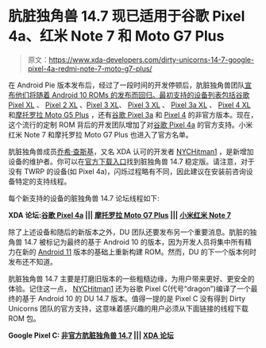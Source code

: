 # 肮脏独角兽 14.7 现已适用于谷歌 Pixel 4a、红米 Note 7 和 Moto G7 Plus

> 原文：<https://www.xda-developers.com/dirty-unicorns-14-7-google-pixel-4a-redmi-note-7-moto-g7-plus/>

在 Android Pie 版本发布后，经过了一段时间的开发停顿后，肮脏独角兽团队[宣布他们将随着 Android 10 ROMs 的发布而回归。最初支持的设备列表包括](https://www.xda-developers.com/dirty-unicorns-back-xda-roms-google-pixel-phones/)[谷歌 Pixel XL](https://forum.xda-developers.com/pixel-xl) 、 [Pixel 2 XL](https://forum.xda-developers.com/pixel-2-xl) 、[Pixel 3 XL](https://www.xda-developers.com/tag/google-pixel-3/)、 [Pixel 3 XL](https://forum.xda-developers.com/pixel-3-xl) 、 [Pixel 3a XL](https://forum.xda-developers.com/pixel-3a-xl) 、 [Pixel 4 XL](https://forum.xda-developers.com/pixel-4-xl) 和[摩托罗拉 Moto G5 Plus](https://forum.xda-developers.com/g5-plus) ，还有[谷歌 Pixel 3a](https://forum.xda-developers.com/pixel-3a/development/rom-dirty-unicorns-14-6-sargo-pixel-3a-t4144611) 和 [Pixel 4](https://forum.xda-developers.com/pixel-4/development/rom-dirty-unicorns-14-6-flame-pixel-4-t4144605) 的非官方版本。现在，这个流行的定制 ROM 背后的开发团队增加了对[谷歌 Pixel 4a](https://www.xda-developers.com/google-pixel-4a-specs-features-pricing-availability/) 的官方支持。小米红米 Note 7 和摩托罗拉 Moto G7 Plus 也进入了官方名单。

肮脏独角兽成员[乔希·查斯基](https://github.com/nychitman1)，又名 XDA 认可的开发者 [NYCHitman1](https://forum.xda-developers.com/member.php?u=2489052) ，是新增加设备的维护者。你可以在[官方下载入口](https://download.dirtyunicorns.com/)找到脏独角兽 14.7 稳定版。请注意，对于没有 TWRP 的设备(如 Pixel 4a)，闪烁过程略有不同，因此建议在安装前咨询设备特定的支持线程。

每个新支持的设备的脏独角兽 14.7 论坛线程如下:

**XDA 论坛:[谷歌 Pixel 4a](https://forum.xda-developers.com/pixel-4a) ||| [摩托罗拉 Moto G7 Plus](https://forum.xda-developers.com/g7-plus) ||| [小米红米 Note 7](https://forum.xda-developers.com/redmi-note-7)**

除了上述设备和随后的新版本之外，DU 团队还要发布另一个重要消息。肮脏的独角兽 14.7 被标记为最终的基于 Android 10 的版本，因为开发人员将集中所有精力在新的 [Android 11](https://www.xda-developers.com/tag/android-11/) 版本的基础上重新构建 ROM。然而，DU 的下一个版本何时发布还不知道。

肮脏独角兽 14.7 主要是打磨旧版本的一些粗糙边缘，为用户带来更好、更安全的体验。记住这一点， [NYCHitman1](https://forum.xda-developers.com/member.php?u=2489052) 还为谷歌 Pixel C(代号“dragon”)编译了一个最终的基于 Android 10 的 DU 14.7 版本。值得一提的是 Pixel C 没有得到 Dirty Unicorns 团队的官方支持，这意味着感兴趣的用户必须从下面链接的线程下载 ROM 包。

**Google Pixel C: [非官方肮脏独角兽 14.7](https://forum.xda-developers.com/pixel-c/orig-development/rom-dirty-unicorns-6-0-1-dragon-05-05-16-t3372823) ||| [XDA 论坛](https://forum.xda-developers.com/pixel-c)**